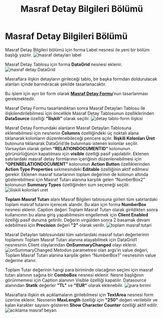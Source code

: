 ﻿---
title: "Masraf Detay Bilgileri Bölümü"
sidebar_position: 3
---

# Masraf Detay Bilgileri Bölümü
Masraf Detay Bilgileri bölümü için forma Label nesnesi ile yeni bir bölüm başlığı yazılır.
![masraf detayları label](https://docsbimser.blob.core.windows.net/imagecontainer/masraf%20detay%20bilgileri%20label-3ea7ccd6-e4b0-4ae8-92e7-d168dd26763c.png)

Masraf Detay Tablosu için forma **DataGrid** nesnesi eklenir.
![masraf detay DataGrid](https://docsbimser.blob.core.windows.net/imagecontainer/masraf%20detaylar%C4%B1-5031844a-e8f2-4520-b008-532d917865d5.png)

Masraflara ilişkin detayların girileceği tablo, bir başka formdan doldurulacak alanları içinde barındıracak şekilde tasarlanacaktır.

Bu işlem için ayrı bir form olarak [**Masraf Detay Formu**](../expense-detail-form-design.md)’nun tasarlanması gerekmektedir.

Masraf Detay Formu tasarlandıktan sonra Masraf Detayları Tablosu ile ilişkilendirilebilmesi için öncelikle Masraf Detay Tablosunun özelliklerinden **DataSource** özelliği **"İlişkili”** olarak seçilir.
![detay tablo-form ilişkisi](https://docsbimser.blob.core.windows.net/imagecontainer/detay%20tablo%20ve%20form%20ili%C5%9Fkisi-af785590-0942-4661-b2d4-2ee14c0b68d0.png)

Masraf Detay Formundaki alanların Masraf Detayları Tablosuna eklenebilmesi için nesnenin **Columns** özelliğindeki üç noktalı alana tıklanarak kolonların düzenlenebileceği pencere açılır. **İlişkili Kolonları Üret** butonuna tıklanarak DataGrid’de bulunması istenen kolonlar seçilir.
Varsayılan olarak gelen **“RELATIONDOCUMENTID”** kolonunun görünürlüğünün kapatılması için **visible** özelliği pasif yapılabilir.
Eklenen satırlardaki masraf detay formlarının içeriğinin düzenlenebilmesi için **“OPENRELATIONDOCUMENT”** kolonunun **Action Button** özelliklerinden **Action Type Properties** sekmesindeki **Editable** özelliğinin aktif edilmesi gerekir.
Eklenen masraf tutarlarının toplam değerinin de kolonun altında gösterebilmesi için Masraf Tutarı alanına karşılık gelen “NumberBox2” kolonunun **Summary Types** özelliğinden sum seçeneği seçilir.
![iliskili kolonlari uret](https://docsbimser.blob.core.windows.net/imagecontainer/iliskili%20kolonlari%20uret-9851ade2-aed9-4c66-bfcb-bde75d3cde58.png)

**Toplam Masraf Tutarı** alanı Masraf Bilgileri tablosuna girilen tüm satırlardaki toplam masraf tutarını içerecek alandır. Bu alan için forma **NumberBox** nesnesi eklenir. 
Caption değeri Toplam Masraf Tutarı olarak girildikten sonra kullanıcının bu alana giriş yapabilmesini engellemek için **Client Enabled** özelliği pasif duruma getirilir. 
Değerin virgülden sonra 2 basamak devam edebilmesi için **Precision** değeri **"2"** olarak verilir.
![toplam masraf tutari](https://docsbimser.blob.core.windows.net/imagecontainer/toplam%20masraf%20tutari-de5dcbdf-9e32-4595-a25c-54b1a9e885e4.png)

Masraf Detayları tablosundaki tüm satırlardaki masraf tutarı değerlerinin toplamını Toplam Masraf Tutarı alanına atayabilmek için DataGrid1 nesnesinin Client olaylarından **OnSummaryChanged** olayı eklenir.
![onSummaryChanged](https://docsbimser.blob.core.windows.net/imagecontainer/onSummaryChanged-99b2a93c-df84-4b7f-b411-d1c374c7dec0.png)
Metodun parametresi olan args’ın value değeri, Toplam Masraf Tutarı alanına karşılık gelen “NumberBox1” nesnesinin value değerine atanır.


Toplam Tutar değerinin hangi para biriminde olacağının seçimi için masraf tutarı alanının sağına bir **ComboBox** nesnesi eklenir. Nesne başlığının görünmemesi için Caption alanının Visible özelliği kapatılır. Datasource alanından **Statik** değerler **"TL"** ve **"EUR"** olarak eklenebilir.
![para birimi](https://docsbimser.blob.core.windows.net/imagecontainer/para%20birimi-f778b89c-c1a4-4109-87ed-8cf63b16a7fc.png)


Masraflara ilişkin ek açıklamaların girilebilmesi için **TextArea** nesnesi form üzerine eklenir. Nesnenin **MaxLength** özelliği için **"250"** değeri verilebilir ve kalan karakter sayısını gösteren **Show Character Counter** özelliği aktif edilir.
![aciklama masraf beyan](https://docsbimser.blob.core.windows.net/imagecontainer/MasrafBeyan%20Aciklama-93893647-7e64-499e-b014-1b35111a244e.png)

